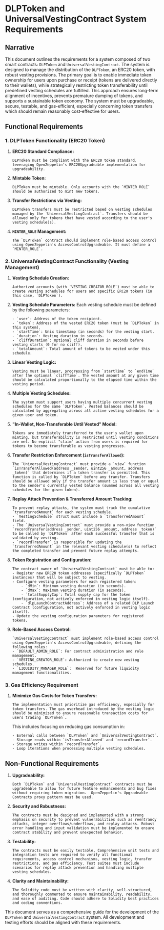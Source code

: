 # DLPToken and UniversalVestingContract System Requirements

## Narrative

This document outlines the requirements for a system composed of two smart contracts: `DLPToken` and `UniversalVestingContract`. The system is designed to manage the distribution of the `DLPToken`, an ERC20 token, with robust vesting provisions. The primary goal is to enable immediate token ownership for users upon purchase or receipt (tokens are delivered directly to their wallets), while strategically restricting token transferability until predefined vesting schedules are fulfilled. This approach ensures long-term alignment of incentives, prevents premature dumping of tokens, and supports a sustainable token economy. The system must be upgradeable, secure, testable, and gas-efficient, especially concerning token transfers which should remain reasonably cost-effective for users.

## Functional Requirements

### 1. DLPToken Functionality (ERC20 Token)

1.  **ERC20 Standard Compliance:**

    ```
    DLPToken must be compliant with the ERC20 token standard, leveraging OpenZeppelin's ERC20Upgradeable implementation for upgradeability.
    ```

2.  **Mintable Token:**

    ```
    DLPToken must be mintable. Only accounts with the `MINTER_ROLE` should be authorized to mint new tokens.
    ```

3.  **Transfer Restrictions via Vesting:**

    ```
    DLPToken transfers must be restricted based on vesting schedules managed by the `UniversalVestingContract`. Transfers should be allowed only for tokens that have vested according to the user's vesting schedule(s).
    ```

4.  **`MINTER_ROLE` Management:**
    ```
    The `DLPToken` contract should implement role-based access control using OpenZeppelin's AccessControlUpgradeable. It must define a `MINTER_ROLE`.
    ```

### 2. UniversalVestingContract Functionality (Vesting Management)

1.  **Vesting Schedule Creation:**

    ```
    Authorized accounts (with `VESTING_CREATOR_ROLE`) must be able to create vesting schedules for users and specific ERC20 tokens (in this case, `DLPToken`).
    ```

2.  **Vesting Schedule Parameters:** Each vesting schedule must be defined by the following parameters:

    ```
    - `user`: Address of the token recipient.
    - `token`: Address of the vested ERC20 token (must be `DLPToken` in this system).
    - `startTime`: Unix timestamp (in seconds) for the vesting start.
    - `duration`: Vesting duration in seconds.
    - `cliffDuration`: Optional cliff duration in seconds before vesting starts (0 for no cliff).
    - `totalAmount`: Total amount of tokens to be vested under this schedule.
    ```

3.  **Linear Vesting Logic:**

    ```
    Vesting must be linear, progressing from `startTime` to `endTime` after the optional `cliffTime`. The vested amount at any given time should be calculated proportionally to the elapsed time within the vesting period.
    ```

4.  **Multiple Vesting Schedules:**

    ```
    The system must support users having multiple concurrent vesting schedules for the same `DLPToken`. Vested balances should be calculated by aggregating across all active vesting schedules for a given user and token.
    ```

5.  **"In-Wallet, Non-Transferable Until Vested" Model:**

    ```
    Tokens are immediately transferred to the user's wallet upon minting, but transferability is restricted until vesting conditions are met. No explicit "claim" action from users is required for tokens to become transferable as vesting progresses.
    ```

6.  **Transfer Restriction Enforcement (`isTransferAllowed`):**

    ```
    The `UniversalVestingContract` must provide a `view` function `isTransferAllowed(address _sender, uint256 _amount, address _token)` that determines if a token transfer is permitted. This function is called by `DLPToken` before any transfer. Transfers should be allowed only if the transfer amount is less than or equal to the sender's currently vested balance (summed across all vesting schedules for the given token).
    ```

7.  **Replay Attack Prevention & Transferred Amount Tracking:**

    ```
    To prevent replay attacks, the system must track the cumulative `transferredAmount` for each vesting schedule.
    - `VestingSchedule` struct must include a `transferredAmount` field.
    - The `UniversalVestingContract` must provide a non-view function `recordTransfer(address _sender, uint256 _amount, address _token)` to be called by `DLPToken` after each successful transfer that is validated by vesting.
    - `recordTransfer` is responsible for updating the `transferredAmount` in the relevant vesting schedule(s) to reflect the completed transfer and prevent future replay attempts.
    ```

8.  **Token Registration and Configuration:**

    ```
    The contract owner of `UniversalVestingContract` must be able to:
    - Register new ERC20 token addresses (specifically `DLPToken` instances) that will be subject to vesting.
    - Configure vesting parameters for each registered token:
        - `dMin`: Minimum vesting duration (in seconds).
        - `dMax`: Maximum vesting duration (in seconds).
        - `totalSupplyCap`: Total supply cap for the token (configuration, not actively enforced in vesting logic itself).
        - `dlpLaunchContractAddress`: Address of a related DLP Launch Contract (configuration, not actively enforced in vesting logic itself).
    - Update the vesting configuration parameters for registered tokens.
    ```

9.  **Role-Based Access Control:**
    ```
    `UniversalVestingContract` must implement role-based access control using OpenZeppelin's AccessControlUpgradeable, defining the following roles:
    - `DEFAULT_ADMIN_ROLE`: For contract administration and role management.
    - `VESTING_CREATOR_ROLE`: Authorized to create new vesting schedules.
    - `LIQUIDITY_MANAGER_ROLE`:  Reserved for future liquidity management functionalities.
    ```

### 3. Gas Efficiency Requirement

1.  **Minimize Gas Costs for Token Transfers:**
    ```
    The implementation must prioritize gas efficiency, especially for token transfers. The gas overhead introduced by the vesting logic should be minimized to ensure reasonable transaction costs for users trading `DLPToken`.
    ```
    This includes focusing on reducing gas consumption in:
    ```
    - External calls between `DLPToken` and `UniversalVestingContract`.
    - Storage reads within `isTransferAllowed` and `recordTransfer`.
    - Storage writes within `recordTransfer`.
    - Loop iterations when processing multiple vesting schedules.
    ```

## Non-Functional Requirements

1.  **Upgradeability:**

    ```
    Both `DLPToken` and `UniversalVestingContract` contracts must be upgradeable to allow for future feature enhancements and bug fixes without requiring token migration.  OpenZeppelin's Upgradeable Contracts proxy pattern must be used.
    ```

2.  **Security and Robustness:**

    ```
    The contracts must be designed and implemented with a strong emphasis on security to prevent vulnerabilities such as reentrancy attacks, integer overflows/underflows, and replay attacks. Robust error handling and input validation must be implemented to ensure contract stability and prevent unexpected behavior.
    ```

3.  **Testability:**

    ```
    The contracts must be easily testable. Comprehensive unit tests and integration tests are required to verify all functional requirements, access control mechanisms, vesting logic, transfer restrictions, and gas efficiency. Test suites must include scenarios for replay attack prevention and handling multiple vesting schedules.
    ```

4.  **Clarity and Maintainability:**
    ```
    The Solidity code must be written with clarity, well-structured, and thoroughly commented to ensure maintainability, readability, and ease of auditing. Code should adhere to Solidity best practices and coding conventions.
    ```

This document serves as a comprehensive guide for the development of the `DLPToken` and `UniversalVestingContract` system. All development and testing efforts should be aligned with these requirements.
